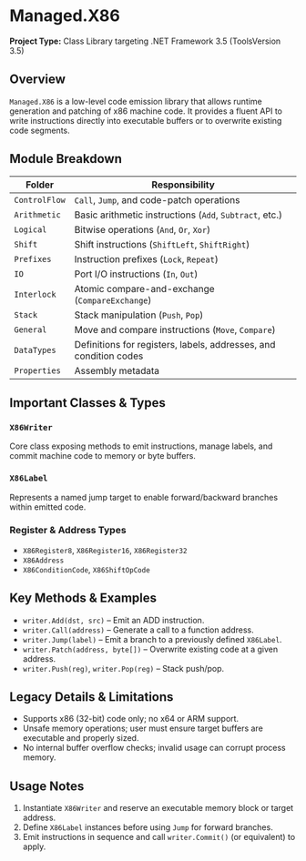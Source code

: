  # Managed.X86

 **Project Type:** Class Library targeting .NET Framework 3.5 (ToolsVersion 3.5)

 ## Overview

 `Managed.X86` is a low-level code emission library that allows runtime generation and patching of x86 machine code. It provides a fluent API to write instructions directly into executable buffers or to overwrite existing code segments.

 ## Module Breakdown

 | Folder            | Responsibility                                    |
 | ----------------- | ------------------------------------------------- |
 | `ControlFlow`     | `Call`, `Jump`, and code-patch operations          |
 | `Arithmetic`      | Basic arithmetic instructions (`Add`, `Subtract`, etc.) |
 | `Logical`         | Bitwise operations (`And`, `Or`, `Xor`)             |
 | `Shift`           | Shift instructions (`ShiftLeft`, `ShiftRight`)      |
 | `Prefixes`        | Instruction prefixes (`Lock`, `Repeat`)             |
 | `IO`              | Port I/O instructions (`In`, `Out`)                 |
 | `Interlock`       | Atomic compare-and-exchange (`CompareExchange`)     |
 | `Stack`           | Stack manipulation (`Push`, `Pop`)                  |
 | `General`         | Move and compare instructions (`Move`, `Compare`)   |
 | `DataTypes`       | Definitions for registers, labels, addresses, and condition codes |
 | `Properties`      | Assembly metadata                                  |

 ## Important Classes & Types

 ### `X86Writer`
 Core class exposing methods to emit instructions, manage labels, and commit machine code to memory or byte buffers.

 ### `X86Label`
 Represents a named jump target to enable forward/backward branches within emitted code.

 ### Register & Address Types
 - `X86Register8`, `X86Register16`, `X86Register32`
 - `X86Address`
 - `X86ConditionCode`, `X86ShiftOpCode`

 ## Key Methods & Examples

 - `writer.Add(dst, src)` – Emit an ADD instruction.
 - `writer.Call(address)` – Generate a call to a function address.
 - `writer.Jump(label)` – Emit a branch to a previously defined `X86Label`.
 - `writer.Patch(address, byte[])` – Overwrite existing code at a given address.
 - `writer.Push(reg)`, `writer.Pop(reg)` – Stack push/pop.

 ## Legacy Details & Limitations

 - Supports x86 (32-bit) code only; no x64 or ARM support.
 - Unsafe memory operations; user must ensure target buffers are executable and properly sized.
 - No internal buffer overflow checks; invalid usage can corrupt process memory.

 ## Usage Notes

 1. Instantiate `X86Writer` and reserve an executable memory block or target address.
 2. Define `X86Label` instances before using `Jump` for forward branches.
 3. Emit instructions in sequence and call `writer.Commit()` (or equivalent) to apply.